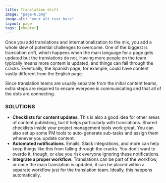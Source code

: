 ```yaml
---
title: Translation drift
image: "page-8.png"
image-alt: "your alt text here"
layout: page
tags: [chapter]
---
```


Once you add translations and internationalization to the mix, you add
a whole slew of potential challenges to overcome. One of the biggest is
translation drift, which happens when the main language for a page gets
updated but the translations do not. Having more people on the team
typically means more content is updated, and things can fall through the
cracks. Eventually, the Spanish page, for example, could have content vastly
different from the English page.

Since translation teams are usually separate from the initial content teams,
extra steps are required to ensure everyone is communicating and that all of
the dots are connecting.

### SOLUTIONS

- **Checklists for content updates**. This is also a good idea for other areas
of content publishing, but it helps particularly with translations. Shared
checklists inside your project management tools work great. You can
also set up some PM tools to auto-generate sub-tasks and assign them
whenever you update content.
- **Automated notifications**. Emails, Slack integrations, and more can help
keep things like this from falling through the cracks. You don’t want to
overdo it, though, or else you risk everyone ignoring these notifications.
- **Integrate a proper workflow**. Translations can be part of the workflow, or
once the main translation is updated, it can be placed within a separate
workflow just for the translation team. Ideally, this happens automatically.
